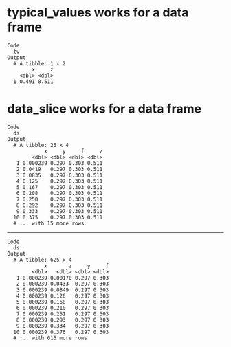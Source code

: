 # typical_values works for a data frame

    Code
      tv
    Output
      # A tibble: 1 x 2
            x     z
        <dbl> <dbl>
      1 0.491 0.511

# data_slice works for a data frame

    Code
      ds
    Output
      # A tibble: 25 x 4
                x     y     f     z
            <dbl> <dbl> <dbl> <dbl>
       1 0.000239 0.297 0.303 0.511
       2 0.0419   0.297 0.303 0.511
       3 0.0835   0.297 0.303 0.511
       4 0.125    0.297 0.303 0.511
       5 0.167    0.297 0.303 0.511
       6 0.208    0.297 0.303 0.511
       7 0.250    0.297 0.303 0.511
       8 0.292    0.297 0.303 0.511
       9 0.333    0.297 0.303 0.511
      10 0.375    0.297 0.303 0.511
      # ... with 15 more rows

---

    Code
      ds
    Output
      # A tibble: 625 x 4
                x       z     y     f
            <dbl>   <dbl> <dbl> <dbl>
       1 0.000239 0.00170 0.297 0.303
       2 0.000239 0.0433  0.297 0.303
       3 0.000239 0.0849  0.297 0.303
       4 0.000239 0.126   0.297 0.303
       5 0.000239 0.168   0.297 0.303
       6 0.000239 0.210   0.297 0.303
       7 0.000239 0.251   0.297 0.303
       8 0.000239 0.293   0.297 0.303
       9 0.000239 0.334   0.297 0.303
      10 0.000239 0.376   0.297 0.303
      # ... with 615 more rows

